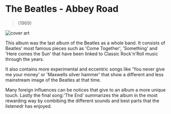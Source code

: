 # The Beatles - Abbey Road 

>(1969)

![cover art](https://upload.wikimedia.org/wikipedia/en/4/42/Beatles_-_Abbey_Road.jpg)

This album was the last album of the Beatles as a whole band. It consists of Beatles' most famous pieces such as 'Come Together', 'Something' and 'Here comes the Sun' that have been linked to Classic Rock'n'Roll music through the years. 

It also contains more experimental and eccentric songs like 'You never give me your money' or 'Maxwells silver hammer' that show a different and less mainstream image of the Beatles at that time. 

Many foreign influences can be notices that give to an album a more unique touch. Lastly the final song:'The End' summarizes the album in the most rewarding way by combibing the different sounds and best parts that the listenedr has enjoyed.  
